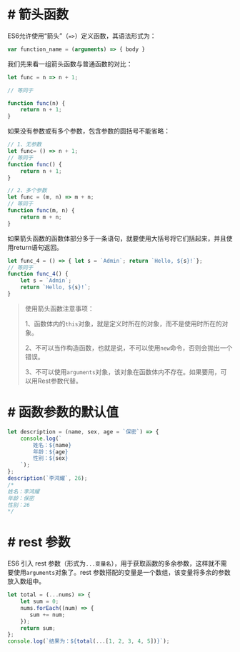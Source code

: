 # # 箭头函数

ES6允许使用“箭头”（`=>`）定义函数，其语法形式为：

```javascript
var function_name = (arguments) => { body }
```

我们先来看一组箭头函数与普通函数的对比：

```javascript
let func = n => n + 1; 

// 等同于

function func(n) { 
	return n + 1;
}
```

如果没有参数或有多个参数，包含参数的圆括号不能省略：

```javascript
// 1、无参数
let func= () => n + 1;
// 等同于
function func() { 
	return n + 1;
}

// 2、多个参数
let func = (m, n) => m + n;
// 等同于
function func(m, n) { 
	return m + n;
}
```

如果箭头函数的函数体部分多于一条语句，就要使用大括号将它们括起来，并且使用return语句返回。

```javascript
let func_4 = () => { let s = `Admin`; return `Hello, ${s}!`};
// 等同于
function func_4() {
	let s = `Admin`;
	return `Hello, ${s}!`;
}
```

> 使用箭头函数注意事项：
>
> 1、函数体内的`this`对象，就是定义时所在的对象，而不是使用时所在的对象。
>
> 2、不可以当作构造函数，也就是说，不可以使用`new`命令，否则会抛出一个错误。
>
> 3、不可以使用`arguments`对象，该对象在函数体内不存在。如果要用，可以用Rest参数代替。

# # 函数参数的默认值

```javascript
let description = (name, sex, age = `保密`) => {
    console.log(`
        姓名：${name}
        年龄：${age}
        性别：${sex}
    `);
};
description(`李鸿耀`, 26);
/*
姓名：李鸿耀
年龄：保密
性别：26
*/
```

# # rest 参数

ES6 引入 rest 参数（形式为`...变量名`），用于获取函数的多余参数，这样就不需要使用`arguments`对象了。rest 参数搭配的变量是一个数组，该变量将多余的参数放入数组中。

```javascript
let total = (...nums) => {
    let sum = 0;
    nums.forEach((num) => {
       sum += num;
    });
    return sum;
};
console.log(`结果为：${total(...[1, 2, 3, 4, 5])}`);
```

